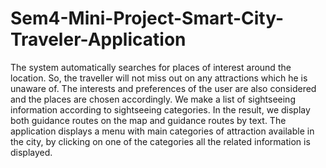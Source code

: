 # Sem4-Mini-Project-Smart-City-Traveler-Application

 The system automatically searches for places of interest around the location. So, the traveller will not miss out on any attractions which he is unaware of. The interests and preferences of the user are also considered and the places are chosen accordingly.
 We make a list of sightseeing information according to sightseeing categories. In the result, we display both guidance routes on the map and guidance routes by text. The application displays a menu with main categories of attraction available in the city, by clicking on one of the categories all the related information is displayed.
 
